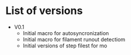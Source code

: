 # List of versions

* V0.1
    * Initial macro for autosyncronization
    * Initial macro for filament runout detectiom
    * Initial versions of step filest for mo
